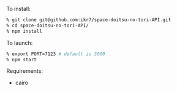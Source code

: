 
To install:  

```sh
% git clone git@github.com:ikr7/space-doitsu-no-tori-API.git  
% cd space-doitsu-no-tori-API/
% npm install
```

To launch:  
```sh
% export PORT=7123 # default is 3000  
% npm start
```

Requirements: 
- cairo